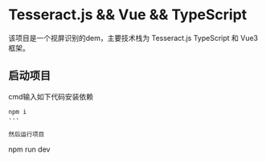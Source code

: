 # Tesseract.js && Vue && TypeScript

该项目是一个视屏识别的dem，主要技术栈为 Tesseract.js TypeScript 和 Vue3 框架。

## 启动项目

cmd输入如下代码安装依赖

```
npm i 
···

然后运行项目

```
npm run dev
```


